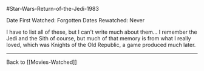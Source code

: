 #Star-Wars-Return-of-the-Jedi-1983

Date First Watched:  Forgotten
Dates Rewatched:  Never

I have to list all of these, but I can't write much about them...  I remember the Jedi and the Sith of course, but much of that memory is from what I really loved, which was Knights of the Old Republic, a game produced much later.

---
Back to [[Movies-Watched]]